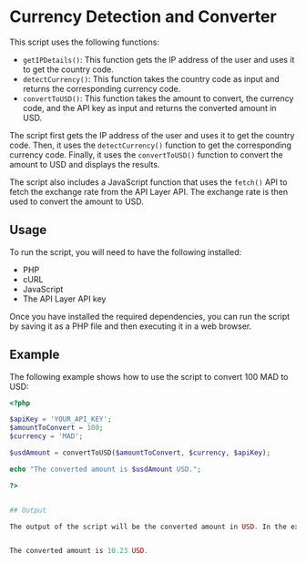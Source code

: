 # Currency Detection and Converter

This script uses the following functions:

* `getIPDetails()`: This function gets the IP address of the user and uses it to get the country code.
* `detectCurrency()`: This function takes the country code as input and returns the corresponding currency code.
* `convertToUSD()`: This function takes the amount to convert, the currency code, and the API key as input and returns the converted amount in USD.

The script first gets the IP address of the user and uses it to get the country code. Then, it uses the `detectCurrency()` function to get the corresponding currency code. Finally, it uses the `convertToUSD()` function to convert the amount to USD and displays the results.

The script also includes a JavaScript function that uses the `fetch()` API to fetch the exchange rate from the API Layer API. The exchange rate is then used to convert the amount to USD.

## Usage

To run the script, you will need to have the following installed:

* PHP
* cURL
* JavaScript
* The API Layer API key

Once you have installed the required dependencies, you can run the script by saving it as a PHP file and then executing it in a web browser.

## Example

The following example shows how to use the script to convert 100 MAD to USD:

```php
<?php

$apiKey = 'YOUR_API_KEY';
$amountToConvert = 100;
$currency = 'MAD';

$usdAmount = convertToUSD($amountToConvert, $currency, $apiKey);

echo "The converted amount is $usdAmount USD.";

?>


## Output

The output of the script will be the converted amount in USD. In the example above, the output would be:


The converted amount is 10.23 USD.
